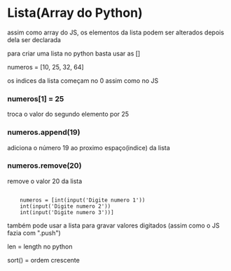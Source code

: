 # Lista(Array do Python)

assim como array do JS, os elementos da lista podem ser alterados depois dela ser declarada 

para criar uma lista no python basta usar as [] 

numeros = [10, 25, 32, 64]

os indices da lista começam no 0 assim como no JS 

### numeros[1] = 25

troca o valor do segundo elemento por 25

### numeros.append(19)

adiciona o número 19 ao proximo espaço(indice) da lista

### numeros.remove(20)

remove o valor 20 da lista

<code>
    numeros = [int(input('Digite numero 1'))
    int(input('Digite numero 2'))
    int(input('Digite numero 3'))]
</code>

também pode usar a lista para gravar valores digitados (assim como o JS fazia com ".push")

len = length no python

sort() = ordem crescente


